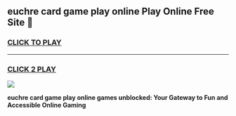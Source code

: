 
## euchre card game play online Play Online Free Site 👋
<h3>
<a href="https://download.freeplayer.one?title=euchre_card_game_play_online&ref=21F">CLICK TO PLAY</a></h3>
<hr>

<h3>
<a href="https://download.freeplayer.one?title=euchre_card_game_play_online&ref=21F">CLICK 2 PLAY</a>
  
</h3>

<a href="https://download.freeplayer.one?title=euchre_card_game_play_online&ref=21F"><img src="https://cdnb.artstation.com/p/assets/images/images/032/539/853/original/anto-thomas-button-gif.gif"></a>


**euchre card game play online games unblocked: Your Gateway to Fun and Accessible Online Gaming**
